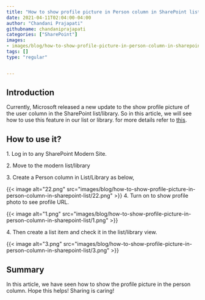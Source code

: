 ```yaml
---
title: "How to show profile picture in Person column in SharePoint list/library?"
date: 2021-04-11T02:04:00-04:00
author: "Chandani Prajapati"
githubname: chandaniprajapati
categories: ["SharePoint"]
images:
- images/blog/how-to-show-profile-picture-in-person-column-in-sharepoint-list/22.png
tags: []
type: "regular"


---
```


## Introduction 

Currently, Microsoft released a new update to the show profile picture
of the user column in the SharePoint list/library. So in this article,
we will see how to use this feature in our list or library. for more
details refer to
[this](https://techcommunity.microsoft.com/t5/microsoft-365-blog/what-s-new-for-microsoft-lists-microsoft-ignite-2021-mar-2-4/ba-p/2176242 "SharePoint List Updates").
 

## How to use it? 

1\. Log in to any SharePoint Modern Site.

2\. Move to the modern list/library

3\. Create a Person column in List/Library as below,
 

{{< image alt="22.png" src="images/blog/how-to-show-profile-picture-in-person-column-in-sharepoint-list/22.png" >}}
4\. Turn on to show profile photo to see profile URL.

{{< image alt="1.png" src="images/blog/how-to-show-profile-picture-in-person-column-in-sharepoint-list/1.png" >}}
 

4\. Then create a list item and check it in the list/library view.

{{< image alt="3.png" src="images/blog/how-to-show-profile-picture-in-person-column-in-sharepoint-list/3.png" >}}

## Summary 

In this article, we have seen how to show the profile picture in the
person column.
Hope this helps!
Sharing is caring!
